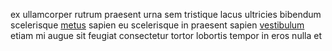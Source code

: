 ex ullamcorper rutrum praesent urna sem tristique lacus ultricies bibendum
scelerisque [metus](generated_webpages/in9.md) sapien eu scelerisque in
praesent sapien [vestibulum](generated_webpages/vel4.md) etiam mi augue sit
feugiat consectetur tortor lobortis tempor in eros nulla et
